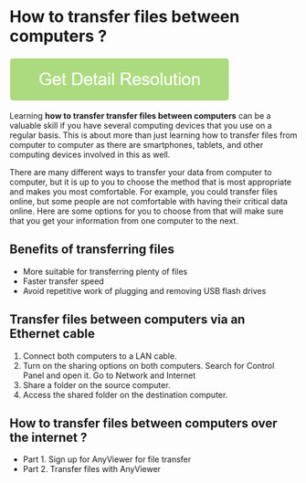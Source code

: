 # How to transfer files between computers ?

[![How to transfer files between computers](light-neon.png)](https://icncomputer.com/how-to-transfer-files-between-computers/)

Learning **how to transfer transfer files between computers** can be a valuable skill if you have several computing devices that you use on a regular basis. This is about more than just learning how to transfer files from computer to computer as there are smartphones, tablets, and other computing devices involved in this as well.

There are many different ways to transfer your data from computer to computer, but it is up to you to choose the method that is most appropriate and makes you most comfortable. For example, you could transfer files online, but some people are not comfortable with having their critical data online. Here are some options for you to choose from that will make sure that you get your information from one computer to the next.

## Benefits of transferring files

* More suitable for transferring plenty of files
* Faster transfer speed
* Avoid repetitive work of plugging and removing USB flash drives

## Transfer files between computers via an Ethernet cable

1. Connect both computers to a LAN cable.
2. Turn on the sharing options on both computers. Search for Control Panel and open it. Go to Network and Internet
3. Share a folder on the source computer.
4. Access the shared folder on the destination computer.

## How to transfer files between computers over the internet ?

* Part 1. Sign up for AnyViewer for file transfer
* Part 2. Transfer files with AnyViewer
